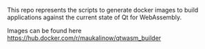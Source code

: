 This repo represents the scripts to generate docker images to build applications
against the current state of Qt for WebAssembly.

Images can be found here https://hub.docker.com/r/maukalinow/qtwasm_builder
